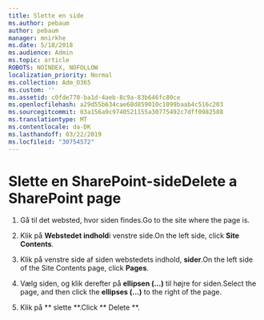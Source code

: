 ```yaml
---
title: Slette en side
ms.author: pebaum
author: pebaum
manager: mnirkhe
ms.date: 5/18/2018
ms.audience: Admin
ms.topic: article
ROBOTS: NOINDEX, NOFOLLOW
localization_priority: Normal
ms.collection: Adm_O365
ms.custom: ''
ms.assetid: c0fde770-ba1d-4aeb-8c9a-83b646fc80ce
ms.openlocfilehash: a29d55b634cae68d859010c1099baab4c516c203
ms.sourcegitcommit: 03a156a9c9740521155a30775492c7dff0982588
ms.translationtype: MT
ms.contentlocale: da-DK
ms.lasthandoff: 03/22/2019
ms.locfileid: "30754572"
---
```

# <a name="delete-a-sharepoint-page"></a><span data-ttu-id="3fd12-102">Slette en SharePoint-side</span><span class="sxs-lookup"><span data-stu-id="3fd12-102">Delete a SharePoint page</span></span>

1. <span data-ttu-id="3fd12-103">Gå til det websted, hvor siden findes.</span><span class="sxs-lookup"><span data-stu-id="3fd12-103">Go to the site where the page is.</span></span>
    
2. <span data-ttu-id="3fd12-104">Klik på **Webstedet indhold**i venstre side.</span><span class="sxs-lookup"><span data-stu-id="3fd12-104">On the left side, click **Site Contents**.</span></span> 
    
3. <span data-ttu-id="3fd12-105">Klik på venstre side af siden webstedets indhold, **sider**.</span><span class="sxs-lookup"><span data-stu-id="3fd12-105">On the left side of the Site Contents page, click **Pages**.</span></span> 
    
4. <span data-ttu-id="3fd12-106">Vælg siden, og klik derefter på **ellipsen (...)** til højre for siden.</span><span class="sxs-lookup"><span data-stu-id="3fd12-106">Select the page, and then click the **ellipses (...)** to the right of the page.</span></span> 
    
5. <span data-ttu-id="3fd12-107">Klik på \*\* slette \*\*.</span><span class="sxs-lookup"><span data-stu-id="3fd12-107">Click \*\* Delete \*\*.</span></span> 
    

